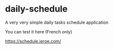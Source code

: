 # daily-schedule
A very very simple daily tasks schedule application

You can test it here (French only)

https://schedule.ieroe.com/
